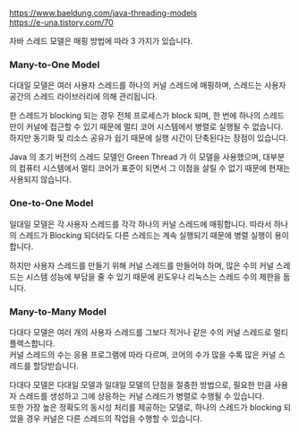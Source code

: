 https://www.baeldung.com/java-threading-models<br>
https://e-una.tistory.com/70

자바 스레드 모델은 매핑 방법에 따라 3 가지가 있습니다.

### Many-to-One Model

다대일 모델은 여러 사용자 스레드를 하나의 커널 스레드에 매핑하며,
스레드는 사용자 공간의 스레드 라이브러리에 의해 관리됩니다.

한 스레드가 blocking 되는 경우 전체 프로세스가 block 되며, 한 번에 하나의 스레드만이 커널에 접근할 수
있기 때문에 멀티 코어 시스템에서 병렬로 실행될 수 없습니다.<br>
하지만 동기화 및 리소스 공유가 쉽기 때문에 실행 시간이 단축된다는 장점이 있습니다.

Java 의 초기 버전의 스레드 모델인 Green Thread 가 이 모델을 사용했으며,
대부분의 컴퓨터 시스템에서 멀티 코어가 표준이 되면서 그 이점을 살릴 수 없기 때문에 현재는 사용되지 않습니다.

### One-to-One Model

일대일 모델은 각 사용자 스레드를 각각 하나의 커널 스레드에 매핑합니다.
따라서 하나의 스레드가 Blocking 되더라도 다른 스레드는 계속 실행되기 때문에 병렬 실행이 용이합니다.

하지만 사용자 스레드를 만들기 위해 커널 스레드를 만들어야 하며, 많은 수의 커널 스레드는 시스템 성능에 부담을
줄 수 있기 때문에 윈도우나 리눅스는 스레드 수의 제한을 둡니다.

### Many-to-Many Model

다대다 모델은 여러 개의 사용자 스레드를 그보다 적거나 같은 수의 커널 스레드로 멀티플렉스합니다.<br>
커널 스레드의 수는 응용 프로그램에 따라 다르며, 코어의 수가 많을 수록 많은 커널 스레드를 할당받습니다.

다대다 모델은 다대일 모델과 일대일 모델의 단점을 절충한 방법으로, 필요한 만큼 사용자 스레드를 생성하고
그에 상응하는 커널 스레드가 병렬로 수행될 수 있습니다.<br>
또한 가장 높은 정확도의 동시성 처리를 제공하는 모델로, 하나의 스레드가 blocking 되었을 경우 커널은
다른 스레드의 작업을 수행할 수 있습니다.